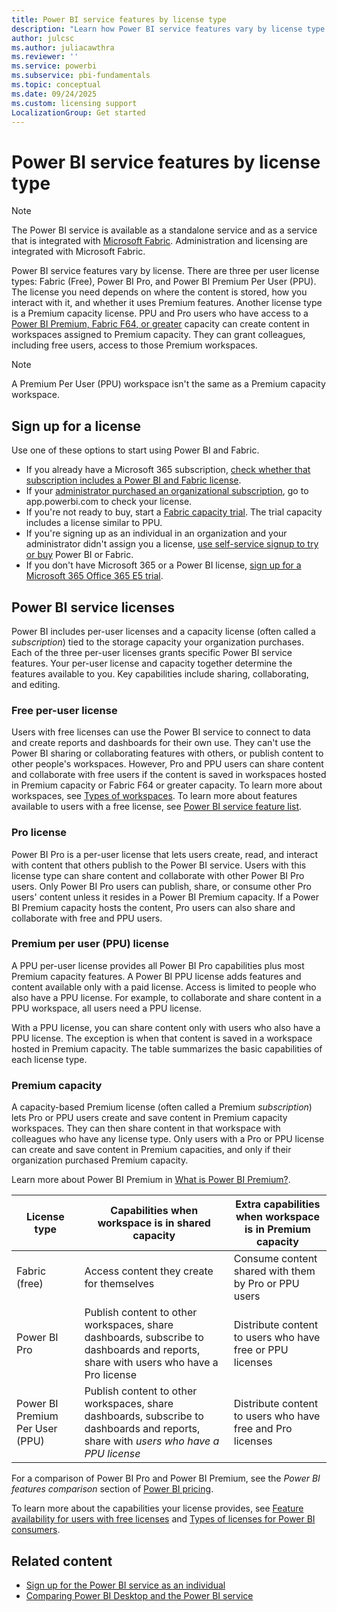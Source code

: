 ```yaml
---
title: Power BI service features by license type
description: "Learn how Power BI service features vary by license type. Compare Free, Pro, PPU, and Premium capacity licenses to choose the right option for your needs."
author: julcsc
ms.author: juliacawthra
ms.reviewer: ''
ms.service: powerbi
ms.subservice: pbi-fundamentals
ms.topic: conceptual
ms.date: 09/24/2025
ms.custom: licensing support
LocalizationGroup: Get started
---
```


# Power BI service features by license type

> [!NOTE]
> The Power BI service is available as a standalone service and as a service that is integrated with [Microsoft Fabric](/fabric/get-started/microsoft-fabric-overview). Administration and licensing are integrated with Microsoft Fabric.

Power BI service features vary by license. There are three per user license types: Fabric (Free), Power BI Pro, and Power BI Premium Per User (PPU). The license you need depends on where the content is stored, how you interact with it, and whether it uses Premium features. Another license type is a Premium capacity license. PPU and Pro users who have access to a [Power BI Premium, Fabric F64, or greater](https://www.microsoft.com/power-platform/products/power-bi/pricing) capacity can create content in workspaces assigned to Premium capacity. They can grant colleagues, including free users, access to those Premium workspaces.

> [!NOTE]
> A Premium Per User (PPU) workspace isn't the same as a Premium capacity workspace.  

## Sign up for a license

Use one of these options to start using Power BI and Fabric.

- If you already have a Microsoft 365 subscription, [check whether that subscription includes a Power BI and Fabric license](end-user-license.md).
- If your [administrator purchased an organizational subscription](../enterprise/service-admin-manage-licenses.md), go to app.powerbi.com to check your license.
- If you're not ready to buy, start a [Fabric capacity trial](/fabric/get-started/fabric-trial). The trial capacity includes a license similar to PPU.
- If you're signing up as an individual in an organization and your administrator didn't assign you a license, [use self-service signup to try or buy](service-self-service-signup-purchase-for-power-bi.md) Power BI or Fabric.
- If you don't have Microsoft 365 or a Power BI license, [sign up for a Microsoft 365 Office 365 E5 trial](../enterprise/service-admin-signing-up-for-power-bi-with-a-new-office-365-trial.md).

## Power BI service licenses

Power BI includes per-user licenses and a capacity license (often called a *subscription*) tied to the storage capacity your organization purchases. Each of the three per-user licenses grants specific Power BI service features. Your per-user license and capacity together determine the features available to you. Key capabilities include sharing, collaborating, and editing.

### Free per-user license

Users with free licenses can use the Power BI service to connect to data and create reports and dashboards for their own use. They can't use the Power BI sharing or collaborating features with others, or publish content to other people's workspaces. However, Pro and PPU users can share content and collaborate with free users if the content is saved in workspaces hosted in Premium capacity or Fabric F64 or greater capacity. To learn more about workspaces, see [Types of workspaces](../consumer/end-user-workspaces.md#types-of-workspaces). To learn more about features available to users with a free license, see [Power BI service feature list](../consumer/end-user-features.md).

### Pro license

Power BI Pro is a per-user license that lets users create, read, and interact with content that others publish to the Power BI service. Users with this license type can share content and collaborate with other Power BI Pro users. Only Power BI Pro users can publish, share, or consume other Pro users' content unless it resides in a Power BI Premium capacity. If a Power BI Premium capacity hosts the content, Pro users can also share and collaborate with free and PPU users.

### Premium per user (PPU) license

A PPU per-user license provides all Power BI Pro capabilities plus most Premium capacity features. A Power BI PPU license adds features and content available only with a paid license. Access is limited to people who also have a PPU license. For example, to collaborate and share content in a PPU workspace, all users need a PPU license.

With a PPU license, you can share content only with users who also have a PPU license. The exception is when that content is saved in a workspace hosted in Premium capacity. The table summarizes the basic capabilities of each license type.

### Premium capacity

A capacity-based Premium license (often called a Premium *subscription*) lets Pro or PPU users create and save content in Premium capacity workspaces. They can then share content in that workspace with colleagues who have any license type. Only users with a Pro or PPU license can create and save content in Premium capacities, and only if their organization purchased Premium capacity. 

Learn more about Power BI Premium in [What is Power BI Premium?](../enterprise/service-premium-what-is.md).

| License type | Capabilities when workspace is in shared capacity | Extra capabilities when workspace is in Premium capacity |
| --------- | ----------- | ----------- |
| Fabric (free) | Access content they create for themselves | Consume content shared with them by Pro or PPU users |
| Power BI Pro | Publish content to other workspaces, share dashboards, subscribe to dashboards and reports, share with users who have a Pro license | Distribute content to users who have free or PPU licenses |
| Power BI Premium Per User (PPU) | Publish content to other workspaces, share dashboards, subscribe to dashboards and reports, share with *users who have a PPU license* | Distribute content to users who have free and Pro licenses |

For a comparison of Power BI Pro and Power BI Premium, see the *Power BI features comparison* section of [Power BI pricing](https://powerbi.microsoft.com/pricing/).

To learn more about the capabilities your license provides, see [Feature availability for users with free licenses](../consumer/end-user-features.md) and [Types of licenses for Power BI consumers](end-user-license.md).

## Related content

- [Sign up for the Power BI service as an individual](service-self-service-signup-for-power-bi.md)
- [Comparing Power BI Desktop and the Power BI service](service-service-vs-desktop.md)

